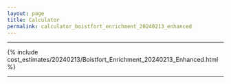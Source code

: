 ```yaml
---
layout: page
title: Calculator
permalink: calculator_boistfort_enrichment_20240213_enhanced
---
```


___

{% include cost_estimates/20240213/Boistfort_Enrichment_20240213_Enhanced.html %}

___

